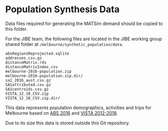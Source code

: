 # Population Synthesis Data

Data files required for generating the MATSim demand should be copied to this folder. 

For the JIBE team, the following files are located in the JIBE working group shared folder at `/melbourne/synthetic_population/data`.

```
absRegionsReprojected.sqlite
addresses.csv.gz
distanceMatrix.rds
distanceMatrixIndex.csv
melbourne-2016-population.zip
melbourne-2016-population.zip.dir/
sa1_2016_aust.csv.gz
SA1attributed.csv.gz
SA1centroids.csv.gz
VISTA_12_18_CSV.zip
VISTA_12_18_CSV.zip.dir/
```

This data represents population demographics, activities and trips for Melbourne based on [ABS 2016](https://www.abs.gov.au/websitedbs/censushome.nsf/home/2016) and [VISTA 2012-2018](https://transport.vic.gov.au/about/data-and-research/vista).

Due to its size this data is stored outside this Git repository.

